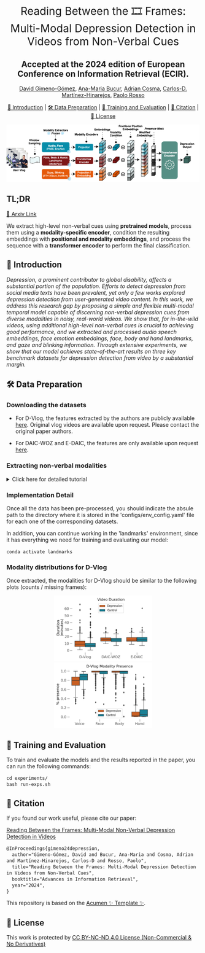<h1 align="center"><span style="font-weight:normal">Reading Between the 🎞️ Frames:<br />Multi-Modal Depression Detection in Videos from Non-Verbal Cues</h1>
<h2 align="center"> Accepted at the 2024 edition of European Conference on Information Retrieval (ECIR).</h2>

<div align="center">
  
[David Gimeno-Gómez](https://scholar.google.es/citations?user=DVRSla8AAAAJ&hl=en), [Ana-Maria Bucur](https://scholar.google.com/citations?user=TQuQ5IAAAAAJ&hl=en), [Adrian Cosma](https://scholar.google.com/citations?user=cdYk_RUAAAAJ&hl=en), [Carlos-D. Martínez-Hinarejos](https://scholar.google.es/citations?user=M_EmUoIAAAAJ&hl=en), [Paolo Rosso](https://scholar.google.es/citations?user=HFKXPH8AAAAJ&hl=en)
</div>



<div align="center">
  
[📘 Introduction](#intro) |
[🛠️ Data Preparation](#preparation) |
[💪 Training and Evaluation](#training) |
[📖 Citation](#citation) |
[📝 License](#license)
</div>

<div align="center"> <img src="images/arch.png"  width="720"> </div>

## <a name="tldr"> </a> TL;DR 
<div>
  
  [📜 Arxiv Link](https://arxiv.org/abs/2401.02746)
</div>

We extract high-level non-verbal cues using **pretrained models**, process them using a **modality-specific encoder**, condition the resulting embeddings with **positional and modality embeddings**, and process the sequence with a **transformer encoder** to perform the final classification.

## <a name="intro"></a> 📘 Introduction
*Depression, a prominent contributor to global disability, affects a substantial portion of the population. Efforts to detect depression from social media texts have been prevalent, yet only a few works explored depression detection from user-generated video content. In this work, we address this research gap by proposing a simple and flexible multi-modal temporal model capable of discerning non-verbal depression cues from diverse modalities in noisy, real-world videos. We show that, for in-the-wild videos, using additional high-level non-verbal cues is crucial to achieving good performance, and we extracted and processed audio speech embeddings, face emotion embeddings, face, body and hand landmarks, and gaze and blinking information. Through extensive experiments, we show that our model achieves state-of-the-art results on three key benchmark datasets for depression detection from video by a substantial margin.*

## <a name="preparation"></a> 🛠️ Data Preparation

### Downloading the datasets

- For D-Vlog, the features extracted by the authors are publicly available [here](https://sites.google.com/view/jeewoo-yoon/dataset). Original vlog videos are available upon request. Please contact the original paper authors.

- For DAIC-WOZ and E-DAIC, the features are only available upon request [here](https://dcapswoz.ict.usc.edu/).

### Extracting non-verbal modalities

<details>
<summary> Click here for detailed tutorial </summary>

#### D-Vlog

- To extract the audio embeddings:

```
conda create -y -n pase+ python=3.7
conda activate pase+
bash ./scripts/conda_envs/prepare_pase+_env.sh
bash ./scripts/features
scripts/feature_extraction/extract-dvlog-pase+-feats.sh
conda deactivate pase+
```

- To extract face, body, and hand landmarks:

```
conda create -y -n landmarks python=3.8
conda activate landmarks
bash scripts/conda_envs/prepare_landmarks_env.sh
scripts/feature_extraction/extract-dvlog-landmarks.sh
conda deactivate landmarks
```

- To extract face EmoNet embeddings:

```
conda create -y -n emonet python=3.8
conda activate emonet
bash ./scripts/conda_envs/prepare_emonet_env.sh
bash ./scripts/feature_extraction/extract-dvlog-emonet-feats.sh
conda deactivate emonet
```

- To extract gaze tracking:

```
conda create -y -n mpiigaze python=3.8
conda activate mpiigaze
bash ./scripts/conda_envs/prepare_mpiigaze_env.sh
bash ./scripts/feature_extraction/extract-dvlog-gaze-feats.sh
conda deactivate mpiigaze
```

- To extract blinking features:

```
conda create -y -n instblink python=3.7
conda activate instblink
bash ./scripts/conda_envs/prepare_instblink_env.sh
bash ./scripts/feature_extraction/extract-dvlog-blinking-feats.sh
conda deactivate instblink
```
#### DAIC-WOZ

- To pre-process the DAIC-WOZ features:

```
conda activate landmarks
bash ./scripts/feature_extraction/extract-daicwoz-features.sh
conda deactivate
```

#### E-DAIC
- To pre-process the DAIC-WOZ features:

```
conda activate landmarks
bash ./scripts/feature_extraction/extract-edaic-features.sh
conda deactivate
```

</details>

### Implementation Detail

Once all the data has been pre-processed, you should indicate the absule path to the directory where it is stored
in the 'configs/env_config.yaml' file for each one of the corresponding datasets.

In addition, you can continue working in the 'landmarks' environment, since it has everything we 
need for training and evaluating our model:

```
conda activate landmarks
```

### Modality distributions for D-Vlog

Once extracted, the modalities for D-Vlog should be similar to the following plots (counts / missing frames):


<div align="center"> <img src="images/counts.png"  width="256"> <img src="images/presence-fraction.png"  width="256"> </div>

## <a name="training"></a> 💪 Training and Evaluation
To train and evaluate the models and the results reported in the paper, you can run the following commands:

```
cd experiments/
bash run-exps.sh
```

## <a name="citation"></a> 📖 Citation
If you found our work useful, please cite our paper:

[Reading Between the Frames: Multi-Modal Non-Verbal Depression Detection in Videos](https://arxiv.org/abs/2401.02746)

```
@InProceedings{gimeno24depression,
  author="Gimeno-Gómez, David and Bucur, Ana-Maria and Cosma, Adrian and Martínez-Hinarejos, Carlos-D and Rosso, Paolo",
  title="Reading Between the Frames: Multi-Modal Depression Detection in Videos from Non-Verbal Cues",
  booktitle="Advances in Information Retrieval",
  year="2024",
}
```

This repository is based on the [Acumen ✨ Template ✨](https://github.com/cosmaadrian/acumen-template).

## <a name="license"></a> 📝 License

This work is protected by [CC BY-NC-ND 4.0 License (Non-Commercial & No Derivatives)](LICENSE)
